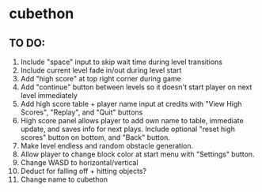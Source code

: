# cubethon

## TO DO:
1. Include "space" input to skip wait time during level transitions
2. Include current level fade in/out during level start
3. Add "high score" at top right corner during game
4. Add "continue" button between levels so it doesn't start player on next level immediately
5. Add high score table + player name input at credits with "View High Scores", "Replay", and "Quit" buttons
6. High score panel allows player to add own name to table, immediate update, and saves info for next plays. Include optional "reset high scores" button on bottom, and "Back" button.
7. Make level endless and random obstacle generation.
8. Allow player to change block color at start menu with "Settings" button.
9. Change WASD to horizontal/vertical
10. Deduct for falling off + hitting objects?
11. Change name to cubethon
